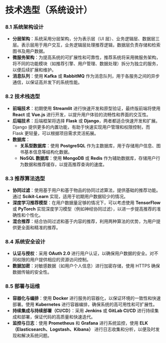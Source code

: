# 技术选型（系统设计）

### 8.1 系统架构设计

- **分层架构**：系统采用分层架构，分为表示层（UI 层）、业务逻辑层、数据层三层。表示层用于用户交互，业务逻辑层处理推荐逻辑，数据层负责存储和检索图书及用户数据。
- **微服务架构**：为提高系统的可扩展性和可靠性，推荐系统将采用微服务架构，将不同的功能模块（如推荐引擎、用户管理、数据处理）拆分为独立的服务，以便后续扩展和维护。
- **消息队列**：使用 **Kafka** 或 **RabbitMQ** 作为消息队列，用于各服务之间的异步通信，以保证高并发下的系统性能。

### 8.2 技术栈选型

- **前端技术**：初期使用 **Streamlit** 进行快速开发和原型验证，最终版前端将使用 **React** 或 **Vue.js** 进行开发，以提升用户体验的流畅性和界面的交互性。
- **后端技术**：后端框架将选择 **Flask** 或 **Django**，两者都适合快速开发和扩展。Django 提供更多的内置功能，有助于快速实现用户管理和权限控制，而 Flask 更轻量，可以根据项目需求灵活拓展。
- **数据库**：
  - **关系型数据库**：使用 **PostgreSQL** 作为主数据库，用于存储用户信息、图书基本信息等结构化数据。
  - **NoSQL 数据库**：使用 **MongoDB** 或 **Redis** 作为辅助数据库，存储用户行为数据和推荐缓存，以提高推荐查询的速度。

### 8.3 推荐算法选型

- **协同过滤**：使用基于用户和基于物品的协同过滤算法，提供基础的推荐功能。通过 **Scikit-Learn** 实现，适用于初期用户数据较少的情况。
- **深度学习推荐模型**：在用户数据量足够的情况下，可以考虑使用 **TensorFlow** 或 **PyTorch** 实现深度学习模型（例如神经协同过滤），以进一步提高推荐的准确性和个性化。
- **混合推荐**：结合协同过滤和基于内容的推荐，利用两种算法的优势，为用户提供更全面和精准的推荐。

### 8.4 系统安全设计

- **认证与授权**：采用 **OAuth 2.0** 进行用户认证，以确保用户数据的安全。对不同权限的用户提供相应的资源访问控制。
- **数据加密**：对敏感数据（如用户个人信息）进行加密存储，使用 HTTPS 确保数据传输的安全性。

### 8.5 部署与运维

- **容器化与编排**：使用 **Docker** 进行服务的容器化，以保证环境的一致性和快速部署。使用 **Kubernetes** 进行容器编排，确保系统的高可用性和可扩展性。
- **持续集成与持续部署（CI/CD）**：采用 **Jenkins** 或 **GitLab CI/CD** 进行持续集成和部署，保证代码的高质量和快速迭代。
- **监控与日志**：使用 **Prometheus** 和 **Grafana** 进行系统监控，使用 **ELK（Elasticsearch、Logstash、Kibana）** 进行日志收集和分析，以便及时发现和解决系统问题。